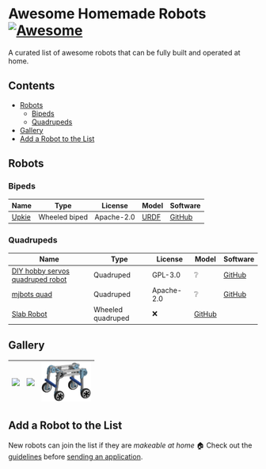 # Awesome Homemade Robots [![Awesome](https://awesome.re/badge.svg)](https://awesome.re)

A curated list of awesome robots that can be fully built and operated at home.

## Contents

* [Robots](#robots)
    * [Bipeds](#bipeds)
    * [Quadrupeds](#quadrupeds)
* [Gallery](#gallery)
* [Add a Robot to the List](#add-a-robot-to-the-list)

## Robots

### Bipeds

| Name  | Type          | License    | Model | Software |
|-------|---------------|------------|-------|----------|
| [Upkie](https://hackaday.io/project/185729-upkie-wheeled-biped-robot) | Wheeled biped | Apache-2.0 | [URDF](https://github.com/tasts-robots/upkie_description) | [GitHub](https://github.com/tasts-robots) |

### Quadrupeds

| Name  | Type          | License    | Model | Software |
|-------|---------------|------------|-------|----------|
| [DIY hobby servos quadruped robot](https://hackaday.io/project/171456-diy-hobby-servos-quadruped-robot) | Quadruped | GPL-3.0 | ❔ | [GitHub](https://github.com/miguelasd688/4-legged-robot-model) |
| [mjbots quad](https://hackaday.io/project/167845-mjbots-quad) | Quadruped | Apache-2.0 | ❔ | [GitHub](https://github.com/mjbots/quad/) |
| [Slab Robot](https://github.com/wzli/SlabRobot) | Wheeled quadruped | ❌ | [GitHub](https://github.com/wzli/SlabRobot) |

## Gallery

| <img src="https://user-images.githubusercontent.com/1189580/170496331-e1293dd3-b50c-40ee-9c2e-f75f3096ebd8.png" height="100"> | <img src="https://user-images.githubusercontent.com/1189580/172118225-dfb4c6e6-d56b-4d37-9bd2-56370cc25a35.png" height="100"> | <img src="https://github.com/wzli/SlabRobot/blob/master/images/prototype.png?raw=true" alt="Slab Robot" width=100> |
|--|--|--|

## Add a Robot to the List

New robots can join the list if they are *makeable at home* 🏠 Check out the [guidelines](CONTRIBUTING.md) before [sending an application](https://github.com/tasts-robots/us/issues/new?template=new_robot_template.md).
